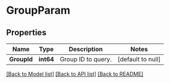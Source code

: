 # GroupParam

## Properties
Name | Type | Description | Notes
------------ | ------------- | ------------- | -------------
**GroupId** | **int64** | Group ID to query. | [default to null]

[[Back to Model list]](../README.md#documentation-for-models) [[Back to API list]](../README.md#documentation-for-api-endpoints) [[Back to README]](../README.md)


